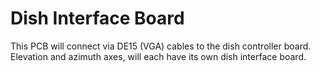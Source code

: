 # Dish Interface Board

This PCB will connect via DE15 (VGA) cables to the dish controller board. Elevation and azimuth axes, will each have its own dish interface board.

